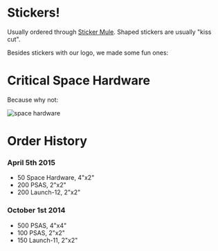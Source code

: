 # Stickers!

Usually ordered through [Sticker Mule](https://www.stickermule.com). Shaped
stickers are usually "kiss cut".

Besides stickers with our logo, we made some fun ones:


# Critical Space Hardware

Because why not:

![space hardware](https://psas.github.io/publicity/Stickers/space_hardware.svg)


# Order History


### April 5th 2015

 - 50 Space Hardware, 4"x2"
 - 200 PSAS, 2"x2"
 - 200 Launch-12, 2"x2"


### October 1st 2014

 - 500 PSAS, 4"x4"
 - 100 PSAS, 2"x2"
 - 150 Launch-11, 2"x2"
